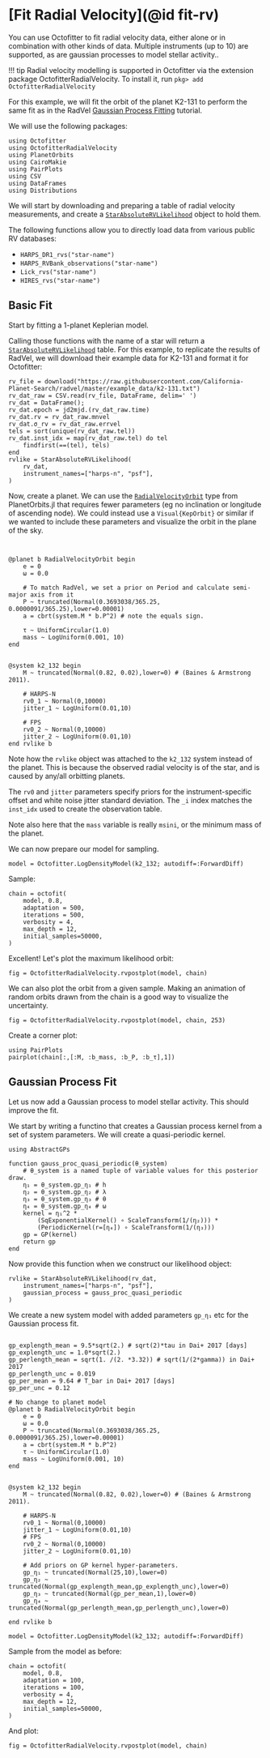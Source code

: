 # [Fit Radial Velocity](@id fit-rv)

You can use Octofitter to fit radial velocity data, either alone or in combination with other kinds of data.
Multiple instruments (up to 10) are supported, as are gaussian processes to model stellar activity..

!!! tip
    Radial velocity modelling is supported in Octofitter via the extension package OctofitterRadialVelocity. To install it, run 
    `pkg> add OctofitterRadialVelocity`

For this example, we will fit the orbit of the planet K2-131 to perform the same fit as in the RadVel [Gaussian Process Fitting](https://radvel.readthedocs.io/en/latest/tutorials/GaussianProcess-tutorial.html) tutorial.


We will use the following packages:
```@example 1
using Octofitter
using OctofitterRadialVelocity
using PlanetOrbits
using CairoMakie
using PairPlots
using CSV
using DataFrames
using Distributions
```

We will start by downloading and preparing a table of radial velocity measurements, and create a [`StarAbsoluteRVLikelihood`](@ref) object to hold them.


The following functions allow you to directly load data from various public RV databases:
* `HARPS_DR1_rvs("star-name")`
* `HARPS_RVBank_observations("star-name")`
* `Lick_rvs("star-name")`
* `HIRES_rvs("star-name")`

## Basic Fit
Start by fitting a 1-planet Keplerian model.

Calling those functions with the name of a star will return a [`StarAbsoluteRVLikelihood`](@ref) table.
For this example, to replicate the results of RadVel, we will download their example data for K2-131 
and format it for Octofitter:
```@example 1
rv_file = download("https://raw.githubusercontent.com/California-Planet-Search/radvel/master/example_data/k2-131.txt")
rv_dat_raw = CSV.read(rv_file, DataFrame, delim=' ')
rv_dat = DataFrame();
rv_dat.epoch = jd2mjd.(rv_dat_raw.time)
rv_dat.rv = rv_dat_raw.mnvel
rv_dat.σ_rv = rv_dat_raw.errvel
tels = sort(unique(rv_dat_raw.tel))
rv_dat.inst_idx = map(rv_dat_raw.tel) do tel
    findfirst(==(tel), tels)
end
rvlike = StarAbsoluteRVLikelihood(
    rv_dat,
    instrument_names=["harps-n", "psf"],
)
```


Now, create a planet. We can use the [`RadialVelocityOrbit`](https://sefffal.github.io/PlanetOrbits.jl/dev/api/#Required-Parameters) type from PlanetOrbits.jl that requires fewer parameters (eg no inclination or longitude of ascending node). We could instead use a `Visual{KepOrbit}` or similar
if we wanted to include these parameters and visualize the orbit in the plane of the sky.


```@example 1


@planet b RadialVelocityOrbit begin
    e = 0
    ω = 0.0

    # To match RadVel, we set a prior on Period and calculate semi-major axis from it
    P ~ truncated(Normal(0.3693038/365.25, 0.0000091/365.25),lower=0.00001)
    a = cbrt(system.M * b.P^2) # note the equals sign. 

    τ ~ UniformCircular(1.0)
    mass ~ LogUniform(0.001, 10)
end


@system k2_132 begin
    M ~ truncated(Normal(0.82, 0.02),lower=0) # (Baines & Armstrong 2011).

    # HARPS-N
    rv0_1 ~ Normal(0,10000)
    jitter_1 ~ LogUniform(0.01,10)

    # FPS
    rv0_2 ~ Normal(0,10000)
    jitter_2 ~ LogUniform(0.01,10)
end rvlike b

```

Note how the `rvlike` object was attached to the `k2_132` system instead of the planet. This is because
the observed radial velocity is of the star, and is caused by any/all orbitting planets.

The `rv0` and `jitter` parameters specify priors for the instrument-specific offset and white noise jitter standard deviation. The `_i` index matches the `inst_idx` used to create the observation table.

Note also here that the `mass` variable is really `msini`, or the minimum mass of the planet.

We can now prepare our model for sampling.
```@example 1
model = Octofitter.LogDensityModel(k2_132; autodiff=:ForwardDiff)
```

Sample:
```@example 1
chain = octofit(
    model, 0.8,
    adaptation = 500,
    iterations = 500,
    verbosity = 4,
    max_depth = 12,
    initial_samples=50000,
)
```

Excellent! Let's plot the maximum likelihood orbit:
```@example 1
fig = OctofitterRadialVelocity.rvpostplot(model, chain)
```

We can also plot the orbit from a given sample. Making an animation of random orbits drawn from the chain
is a good way to visualize the uncertainty.
```@example 1
fig = OctofitterRadialVelocity.rvpostplot(model, chain, 253)
```

Create a corner plot:
```@example 1
using PairPlots
pairplot(chain[:,[:M, :b_mass, :b_P, :b_τ],1])
```



## Gaussian Process Fit
Let us now add a Gaussian process to model stellar activity. This should improve the fit.

We start by writing a functino that creates a Gaussian process kernel from a set of system 
parameters. We will create a quasi-periodic kernel.
```@example 1
using AbstractGPs

function gauss_proc_quasi_periodic(θ_system)
    # θ_system is a named tuple of variable values for this posterior draw.
    η₁ = θ_system.gp_η₁ # h
    η₂ = θ_system.gp_η₂ # λ
    η₃ = θ_system.gp_η₃ # θ
    η₄ = θ_system.gp_η₄ # ω
    kernel = η₁^2 *  
        (SqExponentialKernel() ∘ ScaleTransform(1/(η₂))) *
        (PeriodicKernel(r=[η₄]) ∘ ScaleTransform(1/(η₃)))
    gp = GP(kernel)
    return gp
end
```

Now provide this function when we construct our likelihood object:
```@example 1
rvlike = StarAbsoluteRVLikelihood(rv_dat,
    instrument_names=["harps-n", "psf"],
    gaussian_process = gauss_proc_quasi_periodic
)
```

We create a new system model with added parameters `gp_η₁` etc for the Gaussian process fit.

```@example 1

gp_explength_mean = 9.5*sqrt(2.) # sqrt(2)*tau in Dai+ 2017 [days]
gp_explength_unc = 1.0*sqrt(2.)
gp_perlength_mean = sqrt(1. /(2. *3.32)) # sqrt(1/(2*gamma)) in Dai+ 2017
gp_perlength_unc = 0.019
gp_per_mean = 9.64 # T_bar in Dai+ 2017 [days]
gp_per_unc = 0.12

# No change to planet model
@planet b RadialVelocityOrbit begin
    e = 0
    ω = 0.0
    P ~ truncated(Normal(0.3693038/365.25, 0.0000091/365.25),lower=0.00001)
    a = cbrt(system.M * b.P^2)
    τ ~ UniformCircular(1.0)
    mass ~ LogUniform(0.001, 10)
end


@system k2_132 begin
    M ~ truncated(Normal(0.82, 0.02),lower=0) # (Baines & Armstrong 2011).

    # HARPS-N
    rv0_1 ~ Normal(0,10000)
    jitter_1 ~ LogUniform(0.01,10)
    # FPS
    rv0_2 ~ Normal(0,10000)
    jitter_2 ~ LogUniform(0.01,10)

    # Add priors on GP kernel hyper-parameters.
    gp_η₁ ~ truncated(Normal(25,10),lower=0)
    gp_η₂ ~ truncated(Normal(gp_explength_mean,gp_explength_unc),lower=0)
    gp_η₃ ~ truncated(Normal(gp_per_mean,1),lower=0)
    gp_η₄ ~ truncated(Normal(gp_perlength_mean,gp_perlength_unc),lower=0)

end rvlike b

model = Octofitter.LogDensityModel(k2_132; autodiff=:ForwardDiff)
```

Sample from the model as before:
```@example 1
chain = octofit(
    model, 0.8,
    adaptation = 100,
    iterations = 100,
    verbosity = 4,
    max_depth = 12,
    initial_samples=50000,
)
```

And plot:
```@example 1
fig = OctofitterRadialVelocity.rvpostplot(model, chain)
```
